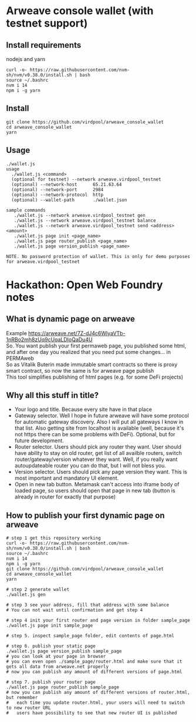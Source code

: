 # Arweave console wallet (with testnet support)

## Install requirements
nodejs and yarn

    curl -o- https://raw.githubusercontent.com/nvm-sh/nvm/v0.38.0/install.sh | bash
    source ~/.bashrc
    nvm i 14
    npm i -g yarn

## Install

    git clone https://github.com/virdpool/arweave_console_wallet
    cd arweave_console_wallet
    yarn

## Usage

    ./wallet.js
    usage
      ./wallet.js <command>
      (optional for testnet) --network arweave.virdpool_testnet
      (optional) --network-host      65.21.63.64
      (optional) --network-port      2984
      (optional) --network-protocol  http
      (optional) --wallet-path       ./wallet.json
    
    sample commands
       ./wallet.js --network arweave.virdpool_testnet gen
       ./wallet.js --network arweave.virdpool_testnet balance
       ./wallet.js --network arweave.virdpool_testnet send <address> <amount>
       ./wallet.js page init <page_name>
       ./wallet.js page router_publish <page_name>
       ./wallet.js page version_publish <page_name>
    
    NOTE. No password protection of wallet. This is only for demo purposes for arweave.virdpool_testnet

# Hackathon: Open Web Foundry notes

## What is dynamic page on arweave

Example https://arweave.net/7Z-dJ4c6WlyaVTb-1nRBo2mh8zUq9cUqaLDIoQaDu4U \
So. You want publish your first permaweb page, you published some html, and after one day you realized that you need put some changes... in PERMAweb \
So as Vitalik Buterin made immutable smart contracts so there is proxy smart contract, so now the same is for arweave page publish \
This tool simplifies publishing of html pages (e.g. for some DeFi projects)

## Why all this stuff in title?

  * Your logo and title. Because every site have in that place
  * Gateway selector. Well I hope in future arweave will have some protocol for automatic gateway discovery. Also I will put all gateways I know in that list. Also getting site from localhost is available (well, because it's not https there can be some problems with DeFi). Optional, but for future development.
  * Router selector. Users should pick any router they want. User should have ability to stay on old router, get list of all availble routers, switch router/gateway/version whatever they want. Well, if you really want autoupdateable router you can do that, but I will not bless you.
  * Version selector. Users should pick any page version they want. This is most important and mandatory UI element.
  * Open in new tab button. Metamask can't access into iframe body of loaded page, so users should open that page in new tab (button is already in router for exactly that purpose)

## How to publish your first dynamic page on arweave

    # step 1 get this repository working
    curl -o- https://raw.githubusercontent.com/nvm-sh/nvm/v0.38.0/install.sh | bash
    source ~/.bashrc
    nvm i 14
    npm i -g yarn
    git clone https://github.com/virdpool/arweave_console_wallet
    cd arweave_console_wallet
    yarn
    
    # step 2 generate wallet
    ./wallet.js gen
    
    # step 3 see your address, fill that address with some balance
    # You can not wait until confirmation and get step 4
    
    # step 4 init your first router and page version in folder sample_page
    ./wallet.js page init sample_page
    
    # step 5. inspect sample_page folder, edit contents of page.html
    
    # step 6. publish your static page
    ./wallet.js page version_publish sample_page
    # you can look at your page in browser
    # you can even open ./sample_page/router.html and make sure that it gets all data from arweave.net properly
    # now you can publish any amount of different versions of page.html
    
    # step 7. publish your router page
    ./wallet.js page router_publish sample_page
    # now you can publish any amount of different versions of router.html, but remember
    #   each time you update router.html, your users will need to switch to new router URL
    #   users have possibility to see that new router UI is published
  